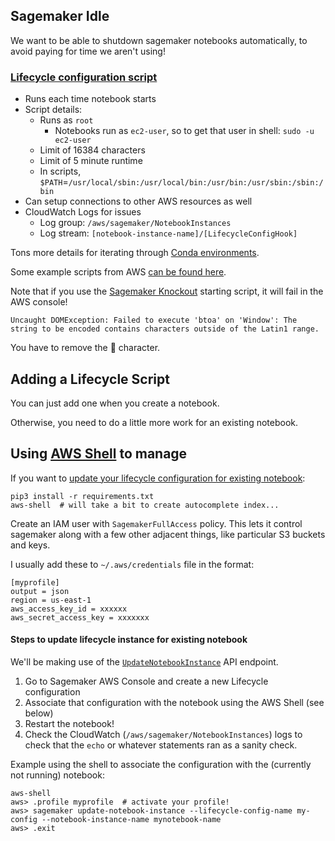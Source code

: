 ## Sagemaker Idle

We want to be able to shutdown sagemaker notebooks automatically, to avoid paying for time we aren't using!

### [Lifecycle configuration script](https://docs.aws.amazon.com/sagemaker/latest/dg/notebook-lifecycle-config.html)

* Runs each time notebook starts
* Script details:
	* Runs as `root`
		- Notebooks run as `ec2-user`, so to get that user in shell: `sudo -u ec2-user`
	* Limit of 16384 characters
	* Limit of 5 minute runtime
	* In scripts, `$PATH`=`/usr/local/sbin:/usr/local/bin:/usr/bin:/usr/sbin:/sbin:/bin`
* Can setup connections to other AWS resources as well
* CloudWatch Logs for issues
	- Log group: `/aws/sagemaker/NotebookInstances`
	- Log stream: `[notebook-instance-name]/[LifecycleConfigHook]`

Tons more details for iterating through [Conda environments](https://docs.aws.amazon.com/sagemaker/latest/dg/notebook-lifecycle-config.html).

Some example scripts from AWS [can be found here](https://docs.aws.amazon.com/sagemaker/latest/dg/notebook-lifecycle-config.html).

Note that if you use the [Sagemaker Knockout](https://github.com/mariokostelac/sagemaker-knockout) starting script, it will fail in the AWS console!

	Uncaught DOMException: Failed to execute 'btoa' on 'Window': The string to be encoded contains characters outside of the Latin1 range.

You have to remove the 🥊 character.

## Adding a Lifecycle Script

You can just add one when you create a notebook.

Otherwise, you need to do a little more work for an existing notebook.

## Using [AWS Shell](https://github.com/awslabs/aws-shell) to manage

If you want to [update your lifecycle configuration for existing notebook](https://aws.amazon.com/blogs/machine-learning/lifecycle-configuration-update-for-amazon-sagemaker-notebook-instances/):

```shell
pip3 install -r requirements.txt
aws-shell  # will take a bit to create autocomplete index...
```

Create an IAM user with `SagemakerFullAccess` policy. This lets it control sagemaker along with a few other adjacent things, like particular S3 buckets and keys.

I usually add these to `~/.aws/credentials` file in the format:

```
[myprofile]
output = json
region = us-east-1
aws_access_key_id = xxxxxx
aws_secret_access_key = xxxxxxx
```

#### Steps to update lifecycle instance for existing notebook

We'll be making use of the [`UpdateNotebookInstance`](https://docs.aws.amazon.com/sagemaker/latest/dg/API_UpdateNotebookInstance.html) API endpoint.

1. Go to Sagemaker AWS Console and create a new Lifecycle configuration
1. Associate that configuration with the notebook using the AWS Shell (see below)
1. Restart the notebook!
1. Check the CloudWatch (`/aws/sagemaker/NotebookInstances`) logs to check that the `echo` or whatever statements ran as a sanity check.

Example using the shell to associate the configuration with the (currently not running) notebook:

```shell
aws-shell
aws> .profile myprofile  # activate your profile!
aws> sagemaker update-notebook-instance --lifecycle-config-name my-config --notebook-instance-name mynotebook-name
aws> .exit
```





